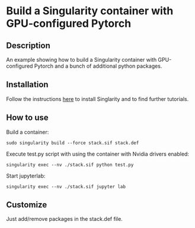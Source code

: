 # Build a Singularity container with GPU-configured Pytorch

## Description
An example showing how to build a Singularity container with GPU-configured Pytorch and a bunch of additional python packages.

## Installation

Follow the instructions [here](https://singularity-tutorial.github.io/) to install Singlarity and to find further tutorials.

## How to use

Build a container:

```
sudo singularity build --force stack.sif stack.def
```

Execute test.py script with using the container with Nvidia drivers enabled:

```
singularity exec --nv ./stack.sif python test.py
```

Start jupyterlab:

```
singularity exec --nv ./stack.sif jupyter lab
```

## Customize

Just add/remove packages in the stack.def file.

